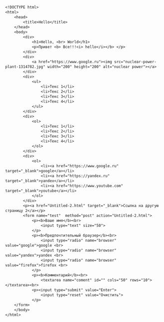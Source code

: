     <!DOCTYPE html>
    <html>
        <head>
            <title>Hello</title>
        </head>
        <body>
            <div>
                <h1>Hello, <br> World</h1>
                <p>Привет <b> Все!!!<i> hello</i></b> </p>
            </div>
            <div>
                <a href="https://www.google.ru"><img src="nuclear-power-plant-1314782.jpg" width="200" height="200" alt="nuclear power"></a>
            </div>
            <div>
                <ul>
                    <li>Текс 1</li>
                    <li>Текс 2</li>
                    <li>Текс 3</li>
                    <li>Текс 4</li>
                </ul>
            </div> 
            <div>
                <ol>
                    <li>Текс 1</li>
                    <li>Текс 2</li>
                    <li>Текс 3</li>
                    <li>Текс 4</li>
                </ol>
            </div>
            <div>
                <ol>
                    <li><a href="https://www.google.ru" target="_blank">google</a></li>
                    <li><a href="https://yandex.ru" target="_blank">yandex</a></li>
                    <li><a href="https://www.youtube.com" target="_blank">youtube</a></li>
                </ol>
            </div>
            <p><a href="Untitled-2.html" target="_blank">Ссылка на другую страницу 2</a></p>
            <form name="test"  method="post" action="Untitled-2.html">
                <p><b>Ваше имя</b><br>
                    <input type="text" size="50">
                </p>
                <p><b>Предпочтительный браузер</b><br>
                    <input type="radio" name="browser" value="google">google <br>
                    <input type="radio" name="browser" value="yandex">yandex <br>
                    <input type="radio" name="browser" value="firefox">firefox <br>
                </p> 
                <p><b>Комментарий</b><br>
                    <textarea name="coment" id="" cols="50" rows="10"></textarea><br>
                <p><input type="submit" value="Enter">
                    <input type="reset" value="Очистить">
                </p>
        </form>
        </body>
    </html>
